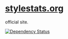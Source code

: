 # [stylestats.org](http://www.stylestats.org)

official site.

[![Dependency Status](https://david-dm.org/stylestats/web.svg)](https://david-dm.org/stylestats/stylestats.org)
